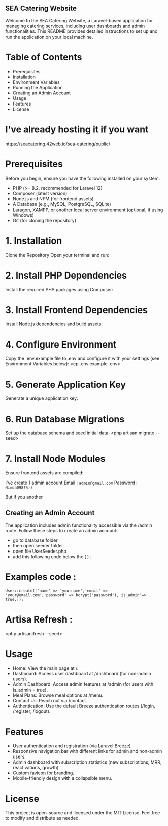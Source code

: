 ## SEA Catering Website
Welcome to the SEA Catering Website, a Laravel-based application for managing catering services, including user dashboards and admin functionalities. This README provides detailed instructions to set up and run the application on your local machine.

# Table of Contents
- Prerequisites
- Installation
- Environment Variables
- Running the Application
- Creating an Admin Account
- Usage
- Features
- License

# I've already hosting it if you want
https://seacatering.42web.io/sea-catering/public/

# Prerequisites
Before you begin, ensure you have the following installed on your system:

- PHP (>= 8.2, recommended for Laravel 12)
- Composer (latest version)
- Node.js and NPM (for frontend assets)
- A Database (e.g., MySQL, PostgreSQL, SQLite)
- Laragon, XAMPP, or another local server environment (optional, if using Windows)
- Git (for cloning the repository)

# 1. Installation
Clone the Repository Open your terminal and run:

# 2. Install PHP Dependencies 
Install the required PHP packages using Composer:
<composer install>

# 3. Install Frontend Dependencies 
Install Node.js dependencies and build assets:
<npm install>
<npm run build>

# 4. Configure Environment
Copy the .env.example file to .env and configure it with your settings (see Environment Variables below):
<cp .env.example .env>

# 5. Generate Application Key
Generate a unique application key:
<php artisan key:generate>

# 6. Run Database Migrations
Set up the database schema and seed initial data:
<php artisan migrate --seed>

# 7. Install Node Modules 
Ensure frontend assets are compiled:
<npm run dev>


I've create 1 admin account
Email       : `admin@gmail.com`
Password    : `Nimda098!%))`

But if you another

## Creating an Admin Account
The application includes admin functionality accessible via the /admin route. Follow these steps to create an admin account:

- go to database folder
- then open seeder folder
- open file UserSeeder.php
- add this following code below the `]);`

# Examples code :
`User::create(['name' => 'yourname','email' => 'your@email.com','password' => bcrypt('password'),'is_admin'=> true,]);`

# Artisa Refresh :
<php artisan:fresh --seed>

# Usage
- Home: View the main page at /.
- Dashboard: Access user dashboard at /dashboard (for non-admin users).
- Admin Dashboard: Access admin features at /admin (for users with is_admin = true).
- Meal Plans: Browse meal options at /menu.
- Contact Us: Reach out via /contact.
- Authentication: Use the default Breeze authentication routes (/login, /register, /logout).

# Features
- User authentication and registration (via Laravel Breeze).
- Responsive navigation bar with different links for admin and non-admin users.
- Admin dashboard with subscription statistics (new subscriptions, MRR, reactivations, growth).
- Custom favicon for branding.
- Mobile-friendly design with a collapsible menu.

# License
This project is open-source and licensed under the MIT License. Feel free to modify and distribute as needed.
